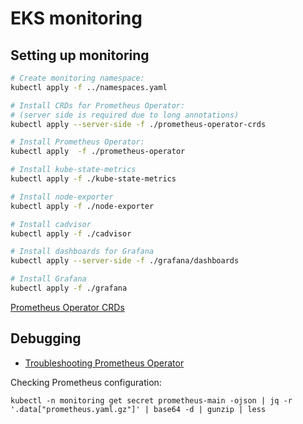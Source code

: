# EKS monitoring

## Setting up monitoring

```bash
# Create monitoring namespace:
kubectl apply -f ../namespaces.yaml

# Install CRDs for Prometheus Operator:
# (server side is required due to long annotations)
kubectl apply --server-side -f ./prometheus-operator-crds

# Install Prometheus Operator:
kubectl apply  -f ./prometheus-operator

# Install kube-state-metrics
kubectl apply -f ./kube-state-metrics

# Install node-exporter
kubectl apply -f ./node-exporter

# Install cadvisor
kubectl apply -f ./cadvisor

# Install dashboards for Grafana
kubectl apply --server-side -f ./grafana/dashboards

# Install Grafana
kubectl apply -f ./grafana
```

[Prometheus Operator CRDs](https://github.com/prometheus-operator/prometheus-operator/tree/v0.63.0/example/prometheus-operator-crd-full)

## Debugging

- [Troubleshooting Prometheus Operator](https://github.com/prometheus-operator/prometheus-operator/blob/main/Documentation/troubleshooting.md)

Checking Prometheus configuration:
```
kubectl -n monitoring get secret prometheus-main -ojson | jq -r '.data["prometheus.yaml.gz"]' | base64 -d | gunzip | less
```
